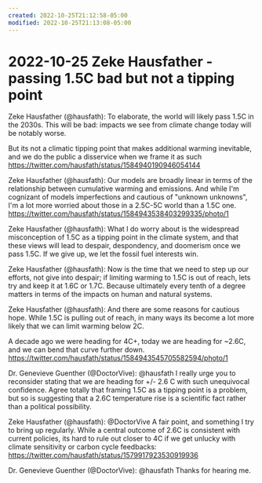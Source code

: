```yaml
---
created: 2022-10-25T21:12:58-05:00
modified: 2022-10-25T21:13:08-05:00
---
```


# 2022-10-25 Zeke Hausfather - passing 1.5C bad but not a tipping point

Zeke Hausfather (@hausfath): To elaborate, the world will likely pass 1.5C in the 2030s. This will be bad: impacts we see from climate change today will be notably worse.

But its not a climatic tipping point that makes additional warming inevitable, and we do the public a disservice when we frame it as such https://twitter.com/hausfath/status/1584940190946054144

Zeke Hausfather (@hausfath): Our models are broadly linear in terms of the relationship between cumulative warming and emissions. And while I'm cognizant of models imperfections and cautious of "unknown unknowns", I'm a lot more worried about those in a 2.5C-5C world than a 1.5C one. https://twitter.com/hausfath/status/1584943538403299335/photo/1

Zeke Hausfather (@hausfath): What I do worry about is the widespread misconception of 1.5C as a tipping point in the climate system, and that these views will lead to despair, despondency, and doomerism once we pass 1.5C. If we give up, we let the fossil fuel interests win.

Zeke Hausfather (@hausfath): Now is the time that we need to step up our efforts, not give into despair; if limiting warming to 1.5C is out of reach, lets try and keep it at 1.6C or 1.7C. Because ultimately every tenth of a degree matters in terms of the impacts on human and natural systems.

Zeke Hausfather (@hausfath): And there are some reasons for cautious hope. While 1.5C is pulling out of reach, in many ways its become a lot more likely that we can limit warming below 2C.

A decade ago we were heading for 4C+, today we are heading for ~2.6C, and we can bend that curve further down. https://twitter.com/hausfath/status/1584943545705582594/photo/1

Dr. Genevieve Guenther (@DoctorVive): @hausfath I really urge you to reconsider stating that we are heading for +/- 2.6 C with such unequivocal confidence. Agree totally that framing 1.5C as a tipping point is a problem, but so is suggesting that a 2.6C temperature rise is a scientific fact rather than a political possibility.

Zeke Hausfather (@hausfath): @DoctorVive A fair point, and something I try to bring up regularly. While a central outcome of 2.6C is consistent with current policies, its hard to rule out closer to 4C if we get unlucky with climate sensitivity or carbon cycle feedbacks: https://twitter.com/hausfath/status/1579917923530919936

Dr. Genevieve Guenther (@DoctorVive): @hausfath Thanks for hearing me.
